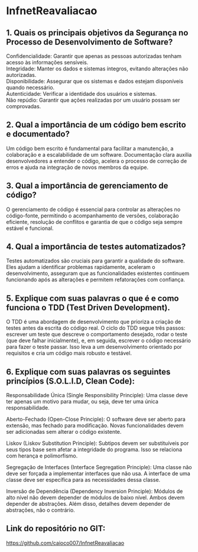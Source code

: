 # InfnetReavaliacao

## 1. Quais os principais objetivos da Segurança no Processo de Desenvolvimento de Software?
Confidencialidade: Garantir que apenas as pessoas autorizadas tenham acesso às informações sensíveis.  
Integridade: Manter os dados e sistemas íntegros, evitando alterações não autorizadas.  
Disponibilidade: Assegurar que os sistemas e dados estejam disponíveis quando necessário.  
Autenticidade: Verificar a identidade dos usuários e sistemas.  
Não repúdio: Garantir que ações realizadas por um usuário possam ser comprovadas.  

## 2. Qual a importância de um código bem escrito e documentado?
Um código bem escrito é fundamental para facilitar a manutenção, a colaboração e a escalabilidade de um software. Documentação clara auxilia desenvolvedores a entender o código, acelera o processo de correção de erros e ajuda na integração de novos membros da equipe.

## 3. Qual a importância de gerenciamento de código?
O gerenciamento de código é essencial para controlar as alterações no código-fonte, permitindo o acompanhamento de versões, colaboração eficiente, resolução de conflitos e garantia de que o código seja sempre estável e funcional.

## 4. Qual a importância de testes automatizados?
Testes automatizados são cruciais para garantir a qualidade do software. Eles ajudam a identificar problemas rapidamente, aceleram o desenvolvimento, asseguram que as funcionalidades existentes continuem funcionando após as alterações e permitem refatorações com confiança.

## 5. Explique com suas palavras o que é e como funciona o TDD (Test Driven Development).
O TDD é uma abordagem de desenvolvimento que prioriza a criação de testes antes da escrita do código real. O ciclo do TDD segue três passos: escrever um teste que descreve o comportamento desejado, rodar o teste (que deve falhar inicialmente), e, em seguida, escrever o código necessário para fazer o teste passar. Isso leva a um desenvolvimento orientado por requisitos e cria um código mais robusto e testável.

## 6. Explique com suas palavras os seguintes princípios (S.O.L.I.D, Clean Code):
Responsabilidade Única (Single Responsibility Principle): Uma classe deve ter apenas um motivo para mudar, ou seja, deve ter uma única responsabilidade.

Aberto-Fechado (Open-Close Principle): O software deve ser aberto para extensão, mas fechado para modificação. Novas funcionalidades devem ser adicionadas sem alterar o código existente.

Liskov (Liskov Substitution Principle): Subtipos devem ser substituíveis por seus tipos base sem afetar a integridade do programa. Isso se relaciona com herança e polimorfismo.

Segregação de Interfaces (Interface Segregation Principle): Uma classe não deve ser forçada a implementar interfaces que não usa. A interface de uma classe deve ser específica para as necessidades dessa classe.

Inversão de Dependência (Dependency Inversion Principle): Módulos de alto nível não devem depender de módulos de baixo nível. Ambos devem depender de abstrações. Além disso, detalhes devem depender de abstrações, não o contrário.


## Link do repositório no GIT:
https://github.com/caioco007/InfnetReavaliacao
